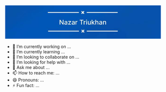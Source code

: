 ![header](https://github.com/Nazar-Triukhan/Nazar-Triukhan/blob/main/image/photo_2025-01-14_12-27-39.jpg)
- 🔭 I’m currently working on ...
- 🌱 I’m currently learning ...
- 👯 I’m looking to collaborate on ...
- 🤔 I’m looking for help with ...
- 💬 Ask me about ...
- 📫 How to reach me: ...
- 😄 Pronouns: ...
- ⚡ Fun fact: ...
